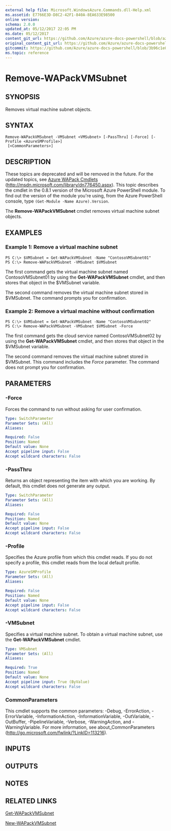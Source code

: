 ```yaml
---
external help file: Microsoft.WindowsAzure.Commands.dll-Help.xml
ms.assetid: E7766E3D-D8C2-42F1-840A-8EA633E98500
online version:
schema: 2.0.0
updated_at: 05/12/2017 22:05 PM
ms.date: 05/12/2017
content_git_url: https://github.com/Azure/azure-docs-powershell/blob/azurestack/azureps-cmdlets-docs/ServiceManagement/Azure/v4.0.0/Remove-WAPackVMSubnet.md
original_content_git_url: https://github.com/Azure/azure-docs-powershell/blob/azurestack/azureps-cmdlets-docs/ServiceManagement/Azure/v4.0.0/Remove-WAPackVMSubnet.md
gitcommit: https://github.com/Azure/azure-docs-powershell/blob/3b96c1e0b28fc56dfbf6de55728d5478e0d02def
ms.topic: reference
---
```


# Remove-WAPackVMSubnet

## SYNOPSIS
Removes virtual machine subnet objects.

## SYNTAX

```
Remove-WAPackVMSubnet -VMSubnet <VMSubnet> [-PassThru] [-Force] [-Profile <AzureSMProfile>]
 [<CommonParameters>]
```

## DESCRIPTION
These topics are deprecated and will be removed in the future.
For the updated topics, see [Azure WAPack Cmdlets](http://msdn.microsoft.com/library/dn776450.aspx) (http://msdn.microsoft.com/library/dn776450.aspx).
This topic describes the cmdlet in the 0.8.1 version of the Microsoft Azure PowerShell module.
To find out the version of the module you're using, from the Azure PowerShell console, type `(Get-Module -Name Azure).Version`.

The **Remove-WAPackVMSubnet** cmdlet removes virtual machine subnet objects.

## EXAMPLES

### Example 1: Remove a virtual machine subnet
```
PS C:\> $VMSubnet = Get-WAPackVMSubnet -Name "ContosoVMSubnet01"
PS C:\> Remove-WAPackVMSubnet -VMSubnet $VMSubnet
```

The first command gets the virtual machine subnet named ContosoVMSubnet01 by using the **Get-WAPackVMSubnet** cmdlet, and then stores that object in the $VMSubnet variable.

The second command removes the virtual machine subnet stored in $VMSubnet.
The command prompts you for confirmation.

### Example 2: Remove a virtual machine without confirmation
```
PS C:\> $VMSubnet = Get-WAPackVMSubnet -Name "ContosoVMSubnet02"
PS C:\> Remove-WAPackVMSubnet -VMSubnet $VMSubnet -Force
```

The first command gets the cloud service named ContosoVMSubnet02 by using the **Get-WAPackVMSubnet** cmdlet, and then stores that object in the $VMSubnet variable.

The second command removes the virtual machine subnet stored in $VMSubnet.
This command includes the *Force* parameter.
The command does not prompt you for confirmation.

## PARAMETERS

### -Force
Forces the command to run without asking for user confirmation.

```yaml
Type: SwitchParameter
Parameter Sets: (All)
Aliases: 

Required: False
Position: Named
Default value: None
Accept pipeline input: False
Accept wildcard characters: False
```

### -PassThru
Returns an object representing the item with which you are working.
By default, this cmdlet does not generate any output.

```yaml
Type: SwitchParameter
Parameter Sets: (All)
Aliases: 

Required: False
Position: Named
Default value: None
Accept pipeline input: False
Accept wildcard characters: False
```

### -Profile
Specifies the Azure profile from which this cmdlet reads.
If you do not specify a profile, this cmdlet reads from the local default profile.

```yaml
Type: AzureSMProfile
Parameter Sets: (All)
Aliases: 

Required: False
Position: Named
Default value: None
Accept pipeline input: False
Accept wildcard characters: False
```

### -VMSubnet
Specifies a virtual machine subnet.
To obtain a virtual machine subnet, use the **Get-WAPackVMSubnet** cmdlet.

```yaml
Type: VMSubnet
Parameter Sets: (All)
Aliases: 

Required: True
Position: Named
Default value: None
Accept pipeline input: True (ByValue)
Accept wildcard characters: False
```

### CommonParameters
This cmdlet supports the common parameters: -Debug, -ErrorAction, -ErrorVariable, -InformationAction, -InformationVariable, -OutVariable, -OutBuffer, -PipelineVariable, -Verbose, -WarningAction, and -WarningVariable. For more information, see about_CommonParameters (http://go.microsoft.com/fwlink/?LinkID=113216).

## INPUTS

## OUTPUTS

## NOTES

## RELATED LINKS

[Get-WAPackVMSubnet](./Get-WAPackVMSubnet.md)

[New-WAPackVMSubnet](./New-WAPackVMSubnet.md)


